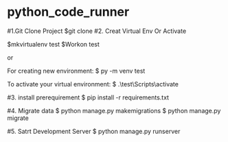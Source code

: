 # python_code_runner
#1.Git Clone Project
$git clone <url>
#2. Creat Virtual Env Or Activate

$mkvirtualenv test
$Workon test

or 

For creating new environment:
$ py -m venv test

To activate your virtual environment:
$ .\test\Scripts\activate

#3. install prerequirement
$ pip install -r requirements.txt

#4. Migrate data
$ python manage.py makemigrations
$ python manage.py migrate

#5. Satrt Development Server
$ python manage.py runserver
